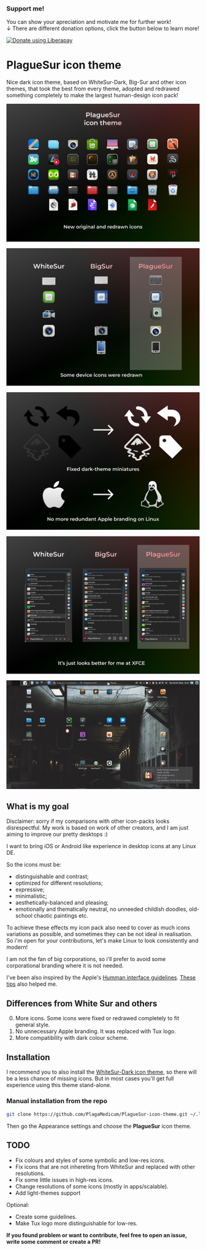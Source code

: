 ### Support me!

You can show your apreciation and motivate me for further work!  
↓ There are different donation options, click the button below to learn more!

<noscript><a href="https://liberapay.com/buljion"><img alt="Donate using Liberapay" src="https://liberapay.com/assets/widgets/donate.svg"></a></noscript>  

# PlagueSur icon theme

Nice dark icon theme, based on WhiteSur-Dark, Big-Sur and other icon themes,
that took the best from every theme, adopted and redrawed something completely
to make the largest human-design icon pack!

![Icon theme preview](./icon-theme-preview.png)

![New device icons](./new-device-icons.png)

![Fixed dark-theme miniatures and no more Apple branding](./diff.png)

![Better XFCE](./xfce.png)

![Screenshot](./screen.jpg)

## What is my goal

Disclaimer: sorry if my comparisons with other icon-packs looks disrespectful.
My work is based on work of other creators, and I am just aiming to
improve our pretty desktops :)

I want to bring iOS or Android like experience in desktop icons at any
Linux DE.

So the icons must be:
- distinguishable and contrast;
- optimized for different resolutions;
- expressive;
- minimalistic;
- aesthetically-balanced and pleasing;
- emotionally and thematically neutral, no unneeded childish doodles,
old-school chaotic paintings etc.

To achieve these effects my icon pack also need to cover as much icons
variations as possible, and sometimes they can be not ideal in realisation.
So i'm open for your contributions, let's make Linux to look consistently and modern!

I am not the fan of big corporations, so i'll prefer to avoid some corporational
branding where it is not needed.

I've been also inspired by the Apple's
[Humman interface guidelines](https://developer.apple.com/design/human-interface-guidelines).
[These tips](https://lawsofux.com/) also helped me.

## Differences from White Sur and others

0. More icons. Some icons were fixed or redrawed completely to fit general style.
1. No unnecessary Apple branding. It was replaced with Tux logo.
2. More compatibility with dark colour scheme.

## Installation

I recommend you to also install the
[WhiteSur-Dark icon theme](https://github.com/vinceliuice/WhiteSur-icon-theme),
so there will be a less chance of missing icons.
But in most cases you'll get full experience using this theme stand-alone.

### Manual installation from the repo

```bash
git clone https://github.com/PlagaMedicum/PlagueSur-icon-theme.git ~/.local/share/icons/PlagueSur
```

Then go the Appearance settings and choose the **PlagueSur** icon theme.

## TODO

- Fix colours and styles of some symbolic and low-res icons.
- Fix icons that are not inhereting from WhiteSur and replaced with other resolutions.
- Fix some little issues in high-res icons.
- Change resolutions of some icons (mostly in apps/scalable).
- Add light-themes support

Optional:
- Create some guidelines.
- Make Tux logo more distinguishable for low-res.

**If you found problem or want to contribute,
feel free to open an issue, write some comment or create a PR!**

